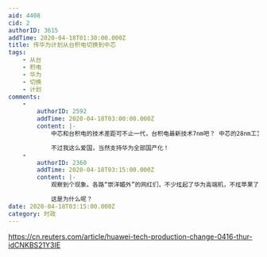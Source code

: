 ```yaml
---
aid: 4408
cid: 2
authorID: 3615
addTime: 2020-04-18T01:30:00.000Z
title: 传华为计划从台积电切换到中芯
tags:
    - 从台
    - 积电
    - 华为
    - 切换
    - 计划
comments:
    -
        authorID: 2592
        addTime: 2020-04-18T03:00:00.000Z
        content: |-
            中芯和台积电的技术差距可不止一代，台积电最新技术7nm吧？ 中芯的28nm工艺是否真的成熟还是个问题，抑或华为芯片用45nm技术？

            不过我这么爱国，当然支持华为全部国产化！
    -
        authorID: 2360
        addTime: 2020-04-18T03:15:00.000Z
        content: |-
            观察到个现象。各路“崇洋媚外”的网红们，不少炫起了华为高端机，不炫苹果了。

            这是为什么呢？
date: 2020-04-18T03:15:00.000Z
category: 时政
---
```


https://cn.reuters.com/article/huawei-tech-production-change-0416-thur-idCNKBS21Y3IE
